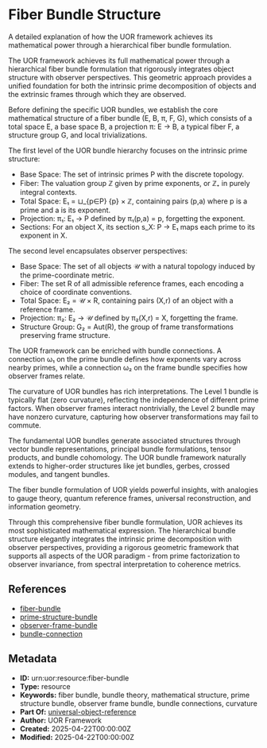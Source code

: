 # Fiber Bundle Structure

A detailed explanation of how the UOR framework achieves its mathematical power through a hierarchical fiber bundle formulation.

The UOR framework achieves its full mathematical power through a hierarchical fiber bundle formulation that rigorously integrates object structure with observer perspectives. This geometric approach provides a unified foundation for both the intrinsic prime decomposition of objects and the extrinsic frames through which they are observed.

Before defining the specific UOR bundles, we establish the core mathematical structure of a fiber bundle (E, B, π, F, G), which consists of a total space E, a base space B, a projection π: E → B, a typical fiber F, a structure group G, and local trivializations.

The first level of the UOR bundle hierarchy focuses on the intrinsic prime structure:

- Base Space: The set of intrinsic primes P with the discrete topology.
- Fiber: The valuation group ℤ given by prime exponents, or ℤ₊ in purely integral contexts.
- Total Space: E₁ = ⊔_{p∈P} {p} × ℤ, containing pairs (p,a) where p is a prime and a is its exponent.
- Projection: π₁: E₁ → P defined by π₁(p,a) = p, forgetting the exponent.
- Sections: For an object X, its section s_X: P → E₁ maps each prime to its exponent in X.

The second level encapsulates observer perspectives:

- Base Space: The set of all objects 𝒰 with a natural topology induced by the prime-coordinate metric.
- Fiber: The set R of all admissible reference frames, each encoding a choice of coordinate conventions.
- Total Space: E₂ = 𝒰 × R, containing pairs (X,r) of an object with a reference frame.
- Projection: π₂: E₂ → 𝒰 defined by π₂(X,r) = X, forgetting the frame.
- Structure Group: G₂ = Aut(R), the group of frame transformations preserving frame structure.

The UOR framework can be enriched with bundle connections. A connection ω₁ on the prime bundle defines how exponents vary across nearby primes, while a connection ω₂ on the frame bundle specifies how observer frames relate.

The curvature of UOR bundles has rich interpretations. The Level 1 bundle is typically flat (zero curvature), reflecting the independence of different prime factors. When observer frames interact nontrivially, the Level 2 bundle may have nonzero curvature, capturing how observer transformations may fail to commute.

The fundamental UOR bundles generate associated structures through vector bundle representations, principal bundle formulations, tensor products, and bundle cohomology. The UOR bundle framework naturally extends to higher-order structures like jet bundles, gerbes, crossed modules, and tangent bundles.

The fiber bundle formulation of UOR yields powerful insights, with analogies to gauge theory, quantum reference frames, universal reconstruction, and information geometry.

Through this comprehensive fiber bundle formulation, UOR achieves its most sophisticated mathematical expression. The hierarchical bundle structure elegantly integrates the intrinsic prime decomposition with observer perspectives, providing a rigorous geometric framework that supports all aspects of the UOR paradigm - from prime factorization to observer invariance, from spectral interpretation to coherence metrics.

## References

- [fiber-bundle](./fiber-bundle.md)
- [prime-structure-bundle](./prime-structure-bundle.md)
- [observer-frame-bundle](./observer-frame-bundle.md)
- [bundle-connection](./bundle-connection.md)

## Metadata

- **ID:** urn:uor:resource:fiber-bundle
- **Type:** resource
- **Keywords:** fiber bundle, bundle theory, mathematical structure, prime structure bundle, observer frame bundle, bundle connections, curvature
- **Part Of:** [universal-object-reference](../Topics/universal-object-reference.md)
- **Author:** UOR Framework
- **Created:** 2025-04-22T00:00:00Z
- **Modified:** 2025-04-22T00:00:00Z
